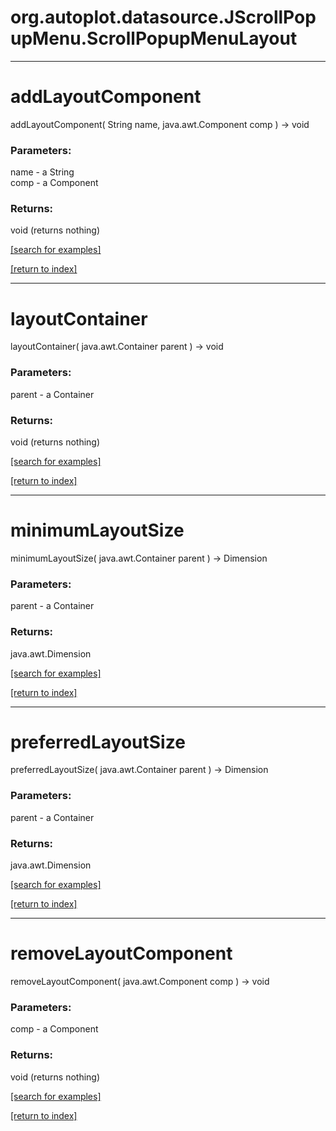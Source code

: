 # org.autoplot.datasource.JScrollPopupMenu.ScrollPopupMenuLayout



***
<a name="addLayoutComponent"></a>
# addLayoutComponent
addLayoutComponent( String name, java.awt.Component comp ) &rarr; void



### Parameters:
name - a String
<br>comp - a Component

### Returns:
void (returns nothing)


<a href="https://github.com/autoplot/dev/search?q=addLayoutComponent&unscoped_q=addLayoutComponent">[search for examples]</a>

<a href="https://github.com/autoplot/documentation/blob/master/javadoc/index-all.md">[return to index]</a>

***
<a name="layoutContainer"></a>
# layoutContainer
layoutContainer( java.awt.Container parent ) &rarr; void



### Parameters:
parent - a Container

### Returns:
void (returns nothing)


<a href="https://github.com/autoplot/dev/search?q=layoutContainer&unscoped_q=layoutContainer">[search for examples]</a>

<a href="https://github.com/autoplot/documentation/blob/master/javadoc/index-all.md">[return to index]</a>

***
<a name="minimumLayoutSize"></a>
# minimumLayoutSize
minimumLayoutSize( java.awt.Container parent ) &rarr; Dimension



### Parameters:
parent - a Container

### Returns:
java.awt.Dimension


<a href="https://github.com/autoplot/dev/search?q=minimumLayoutSize&unscoped_q=minimumLayoutSize">[search for examples]</a>

<a href="https://github.com/autoplot/documentation/blob/master/javadoc/index-all.md">[return to index]</a>

***
<a name="preferredLayoutSize"></a>
# preferredLayoutSize
preferredLayoutSize( java.awt.Container parent ) &rarr; Dimension



### Parameters:
parent - a Container

### Returns:
java.awt.Dimension


<a href="https://github.com/autoplot/dev/search?q=preferredLayoutSize&unscoped_q=preferredLayoutSize">[search for examples]</a>

<a href="https://github.com/autoplot/documentation/blob/master/javadoc/index-all.md">[return to index]</a>

***
<a name="removeLayoutComponent"></a>
# removeLayoutComponent
removeLayoutComponent( java.awt.Component comp ) &rarr; void



### Parameters:
comp - a Component

### Returns:
void (returns nothing)


<a href="https://github.com/autoplot/dev/search?q=removeLayoutComponent&unscoped_q=removeLayoutComponent">[search for examples]</a>

<a href="https://github.com/autoplot/documentation/blob/master/javadoc/index-all.md">[return to index]</a>

